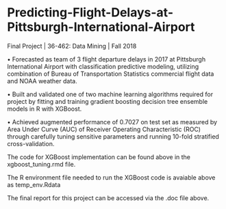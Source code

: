 # Predicting-Flight-Delays-at-Pittsburgh-International-Airport
Final Project | 36-462: Data Mining | Fall 2018

•	Forecasted as team of 3 flight departure delays in 2017 at Pittsburgh International Airport with classification predictive modeling, utilizing combination of Bureau of Transportation Statistics commercial flight data and NOAA weather data. 

•	Built and validated one of two machine learning algorithms required for project by fitting and training gradient boosting decision tree ensemble models in R with XGBoost. 

• Achieved augmented performance of 0.7027 on test set as measured by Area Under Curve (AUC) of Receiver Operating Characteristic (ROC) through carefully tuning sensitive parameters and running 10-fold stratified cross-validation.

The code for XGBoost implementation can be found above in the xgboost_tuning.rmd file.

The R environment file needed to run the XGBoost code is avaiable above as temp_env.Rdata

The final report for this project can be accessed via the .doc file above.

